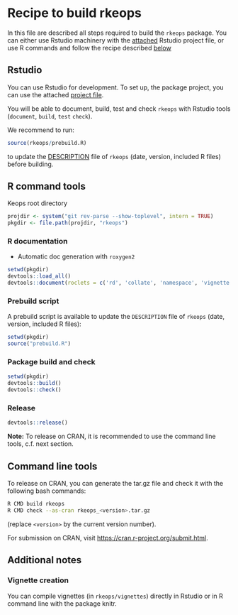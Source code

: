 # Recipe to build rkeops

In this file are described all steps required to build the `rkeops` package. 
You can either use Rstudio machinery with the [attached](#rstudio) Rstudio 
project file, or use R commands and follow the recipe described 
[below](#r-command-tools)


## Rstudio

You can use Rstudio for development. To set up, the package project,
you can use the attached [project file](../keops.Rproj).

You will be able to document, build, test and check `rkeops` with 
Rstudio tools (`document`, `build`, `test` `check`).

We recommend to run:
```R
source(rkeops/prebuild.R)
```
to update the [DESCRIPTION](.rkeops/DESCRIPTION) 
file of `rkeops` (date, version, included R files) before 
building.


## R command tools

Keops root directory
```R
projdir <- system("git rev-parse --show-toplevel", intern = TRUE)
pkgdir <- file.path(projdir, "rkeops")
```

### R documentation

* Automatic doc generation with `roxygen2`
```R
setwd(pkgdir)
devtools::load_all()
devtools::document(roclets = c('rd', 'collate', 'namespace', 'vignette'))
```

### Prebuild script

A prebuild script is available to update the `DESCRIPTION` file of `rkeops`
(date, version, included R files):
```R
setwd(pkgdir)
source("prebuild.R")
```

### Package build and check

```R
setwd(pkgdir)
devtools::build()
devtools::check()
```

### Release

```R
devtools::release()
```

**Note:** To release on CRAN, it is recommended to use the command line tools, c.f. next section. 

## Command line tools

To release on CRAN, you can generate the tar.gz file and check it with the following bash commands:
```bash
R CMD build rkeops
R CMD check --as-cran rkeops_<version>.tar.gz
```
(replace `<version>` by the current version number).

For submission on CRAN, visit <https://cran.r-project.org/submit.html>.


## Additional notes

### Vignette creation

You can compile vignettes (in `rkeops/vignettes`) directly in Rstudio or 
in R command line with the package knitr.